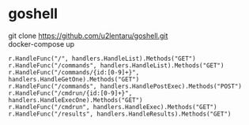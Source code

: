 # goshell  
git clone https://github.com/u2lentaru/goshell.git  
docker-compose up  

	r.HandleFunc("/", handlers.HandleList).Methods("GET")  
	r.HandleFunc("/commands", handlers.HandleList).Methods("GET")  
	r.HandleFunc("/commands/{id:[0-9]+}", handlers.HandleGetOne).Methods("GET")  
	r.HandleFunc("/commands", handlers.HandlePostExec).Methods("POST")  
	r.HandleFunc("/cmdrun/{id:[0-9]+}", handlers.HandleExecOne).Methods("GET")  
	r.HandleFunc("/cmdrun", handlers.HandleExec).Methods("GET")  
	r.HandleFunc("/results", handlers.HandleResults).Methods("GET")  